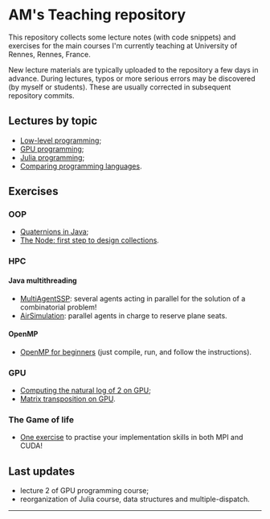 
# AM's Teaching repository

This repository collects some lecture notes (with code snippets) 
and exercises for the main courses I'm currently teaching at 
University of Rennes, Rennes, France.

New lecture materials are typically uploaded to the repository a few 
days in advance. During lectures, typos or more serious errors may be 
discovered (by myself or students). These are usually corrected in 
subsequent repository commits.

## Lectures by topic

* [Low-level programming](./lowlevel/README.md);
* [GPU programming](./GPU/README.md);
* [Julia programming](./Julia/README.md);
* [Comparing programming languages](./cmp/README.md).

## Exercises

### OOP

* [Quaternions in Java](./OOP/Quaternions.md);
* [The Node: first step to design collections](./OOP/TheNode.md).

### HPC

#### Java multithreading

* [MultiAgentSSP](./HPC/MultiAgentSSP.md): several agents acting in parallel for the solution of a combinatorial problem!
* [AirSimulation](./HPC/AirSimulation/README.md): parallel agents in charge to reserve plane seats.

#### OpenMP

* [OpenMP for beginners](./HPC/OpenMPbeginners.c) (just compile, run, and follow the instructions).

### GPU

* [Computing the natural log of 2 on GPU](./GPU/log2series.md);
* [Matrix transposition on GPU](./GPU/mattranspose.md).

### The Game of life

* [One exercise](./HPC/game/README.md) to practise your implementation skills in both MPI and CUDA!

## Last updates

* lecture 2 of GPU programming course;
* reorganization of Julia course, data structures and multiple-dispatch.

--------------------

